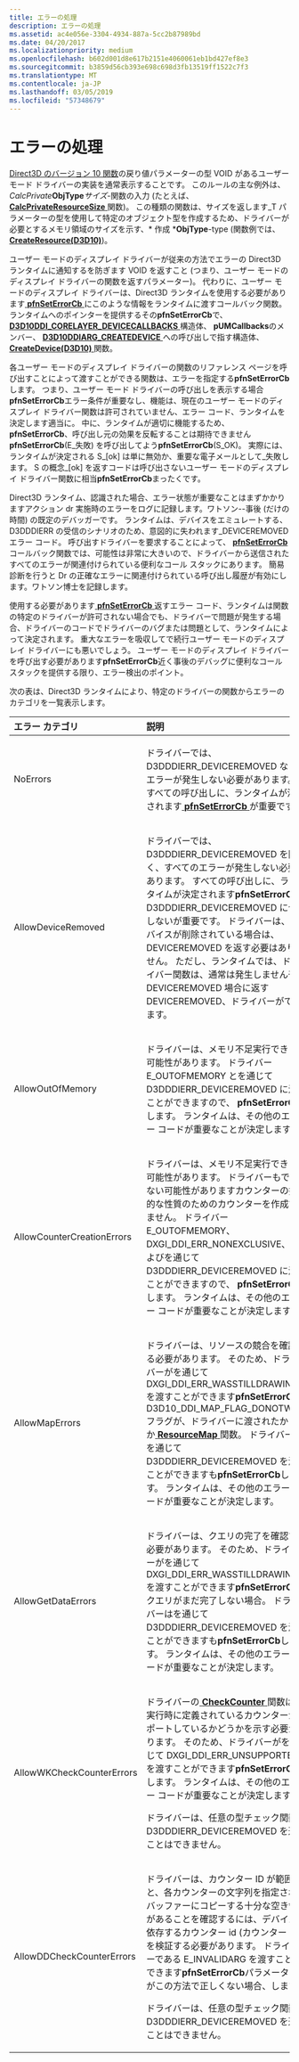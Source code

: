 ```yaml
---
title: エラーの処理
description: エラーの処理
ms.assetid: ac4e056e-3304-4934-887a-5cc2b87989bd
ms.date: 04/20/2017
ms.localizationpriority: medium
ms.openlocfilehash: b602d001d8e617b2151e4060061eb1bd427ef8e3
ms.sourcegitcommit: b3859d56cb393e698c698d3fb13519ff1522c7f3
ms.translationtype: MT
ms.contentlocale: ja-JP
ms.lasthandoff: 03/05/2019
ms.locfileid: "57348679"
---
```

# <a name="handling-errors"></a>エラーの処理


[Direct3D のバージョン 10 関数](https://msdn.microsoft.com/library/windows/hardware/ff552909)の戻り値パラメーターの型 VOID があるユーザー モード ドライバーの実装を通常表示することです。 このルールの主な例外は、 *CalcPrivate***ObjType***サイズ*-関数の入力 (たとえば、 [ **CalcPrivateResourceSize** ](https://msdn.microsoft.com/library/windows/hardware/ff538302)関数)。 この種類の関数は、サイズを返します\_T パラメーターの型を使用して特定のオブジェクト型を作成するため、ドライバーが必要とするメモリ領域のサイズを示す、* 作成 ***ObjType**-type (関数例では、 [ **CreateResource(D3D10)**](https://msdn.microsoft.com/library/windows/hardware/ff540691))。

ユーザー モードのディスプレイ ドライバーが従来の方法でエラーの Direct3D ランタイムに通知するを防ぎます VOID を返すこと (つまり、ユーザー モードのディスプレイ ドライバーの関数を返すパラメーター)。 代わりに、ユーザー モードのディスプレイ ドライバーは、Direct3D ランタイムを使用する必要があります[ **pfnSetErrorCb** ](https://msdn.microsoft.com/library/windows/hardware/ff568929)にこのような情報をランタイムに渡すコールバック関数。 ランタイムへのポインターを提供するその**pfnSetErrorCb**で、 [ **D3D10DDI\_CORELAYER\_DEVICECALLBACKS** ](https://msdn.microsoft.com/library/windows/hardware/ff541820)構造体、 **pUMCallbacks**のメンバー、 [ **D3D10DDIARG\_CREATEDEVICE** ](https://msdn.microsoft.com/library/windows/hardware/ff541664)への呼び出しで指す構造体、 [ **CreateDevice(D3D10)** ](https://msdn.microsoft.com/library/windows/hardware/ff540635)関数。

各ユーザー モードのディスプレイ ドライバーの関数のリファレンス ページを呼び出すことによって渡すことができる関数は、エラーを指定する**pfnSetErrorCb**します。 つまり、ユーザー モード ドライバーの呼び出しを表示する場合**pfnSetErrorCb**エラー条件が重要なし、機能は、現在のユーザー モードのディスプレイ ドライバー関数は許可されていません、エラー コード、ランタイムを決定します適当に。 中に、ランタイムが適切に機能するため、 **pfnSetErrorCb**、呼び出し元の効果を反転することは期待できません**pfnSetErrorCb**(E\_失敗) を呼び出してよう**pfnSetErrorCb**(S\_OK)。 実際には、ランタイムが決定される S\_[ok] は単に無効か、重要な電子メールとして\_失敗します。 S の概念\_[ok] を返すコードは呼び出さないユーザー モードのディスプレイ ドライバー関数に相当**pfnSetErrorCb**まったくです。

Direct3D ランタイム、認識された場合、エラー状態が重要なことはまずかかりますアクション dr 実施時のエラーをログに記録します。ワトソン--事後 (だけの時間) の既定のデバッガーです。 ランタイムは、デバイスをエミュレートする、D3DDDIERR の受信のシナリオのため、意図的に失われます\_DEVICEREMOVED エラー コード。 呼び出すドライバーを要求することによって、 [ **pfnSetErrorCb** ](https://msdn.microsoft.com/library/windows/hardware/ff568929)コールバック関数では、可能性は非常に大きいので、ドライバーから送信されたすべてのエラーが関連付けられている便利なコール スタックにあります。 簡易診断を行うと Dr の正確なエラーに関連付けられている呼び出し履歴が有効にします。ワトソン博士を記録します。

使用する必要があります[ **pfnSetErrorCb** ](https://msdn.microsoft.com/library/windows/hardware/ff568929)返すエラー コード、ランタイムは関数の特定のドライバーが許可されない場合でも、ドライバーで問題が発生する場合、ドライバーのコードでドライバーのバグまたは問題として、ランタイムによって決定されます。 重大なエラーを吸収してで続行ユーザー モードのディスプレイ ドライバーにも悪いでしょう。 ユーザー モードのディスプレイ ドライバーを呼び出す必要があります**pfnSetErrorCb**近く事後のデバッグに便利なコール スタックを提供する限り、エラー検出のポイント。

次の表は、Direct3D ランタイムにより、特定のドライバーの関数からエラーのカテゴリを一覧表示します。

<table>
<colgroup>
<col width="50%" />
<col width="50%" />
</colgroup>
<thead>
<tr class="header">
<th align="left">エラー カテゴリ</th>
<th align="left">説明</th>
</tr>
</thead>
<tbody>
<tr class="odd">
<td align="left"><p>NoErrors</p></td>
<td align="left"><p>ドライバーでは、D3DDDIERR_DEVICEREMOVED などのエラーが発生しない必要があります。 すべての呼び出しに、ランタイムが決定されます<a href="https://msdn.microsoft.com/library/windows/hardware/ff568929" data-raw-source="[&lt;strong&gt;pfnSetErrorCb&lt;/strong&gt;](https://msdn.microsoft.com/library/windows/hardware/ff568929)"> <strong>pfnSetErrorCb</strong> </a>が重要です。</p></td>
</tr>
<tr class="even">
<td align="left"><p>AllowDeviceRemoved</p></td>
<td align="left"><p>ドライバーでは、D3DDDIERR_DEVICEREMOVED を除く、すべてのエラーが発生しない必要があります。 すべての呼び出しに、ランタイムが決定されます<strong>pfnSetErrorCb</strong> D3DDDIERR_DEVICEREMOVED に合格しないが重要です。 ドライバーは、デバイスが削除されている場合は、DEVICEREMOVED を返す必要はありません。 ただし、ランタイムでは、ドライバー関数は、通常は発生しません干渉 DEVICEREMOVED 場合に返す DEVICEREMOVED、ドライバーができます。</p></td>
</tr>
<tr class="odd">
<td align="left"><p>AllowOutOfMemory</p></td>
<td align="left"><p>ドライバーは、メモリ不足実行できます可能性があります。 ドライバー E_OUTOFMEMORY とを通じて D3DDDIERR_DEVICEREMOVED に渡すことができますので、 <strong>pfnSetErrorCb</strong>します。 ランタイムは、その他のエラー コードが重要なことが決定します。</p></td>
</tr>
<tr class="even">
<td align="left"><p>AllowCounterCreationErrors</p></td>
<td align="left"><p>ドライバーは、メモリ不足実行できます可能性があります。 ドライバーもできない可能性がありますカウンターの排他的な性質のためのカウンターを作成できません。 ドライバー E_OUTOFMEMORY、DXGI_DDI_ERR_NONEXCLUSIVE、およびを通じて D3DDDIERR_DEVICEREMOVED に渡すことができますので、 <strong>pfnSetErrorCb</strong>します。 ランタイムは、その他のエラー コードが重要なことが決定します。</p></td>
</tr>
<tr class="odd">
<td align="left"><p>AllowMapErrors</p></td>
<td align="left"><p>ドライバーは、リソースの競合を確認する必要があります。 そのため、ドライバーがを通じて DXGI_DDI_ERR_WASSTILLDRAWING を渡すことができます<strong>pfnSetErrorCb</strong> D3D10_DDI_MAP_FLAG_DONOTWAIT フラグが、ドライバーに渡されたかどうか<a href="https://msdn.microsoft.com/library/windows/hardware/ff569492" data-raw-source="[&lt;strong&gt;ResourceMap&lt;/strong&gt;](https://msdn.microsoft.com/library/windows/hardware/ff569492)"> <strong>ResourceMap</strong> </a>関数。 ドライバーはを通じて D3DDDIERR_DEVICEREMOVED を渡すことができますも<strong>pfnSetErrorCb</strong>します。 ランタイムは、その他のエラー コードが重要なことが決定します。</p></td>
</tr>
<tr class="even">
<td align="left"><p>AllowGetDataErrors</p></td>
<td align="left"><p>ドライバーは、クエリの完了を確認する必要があります。 そのため、ドライバーがを通じて DXGI_DDI_ERR_WASSTILLDRAWING を渡すことができます<strong>pfnSetErrorCb</strong>クエリがまだ完了しない場合。 ドライバーはを通じて D3DDDIERR_DEVICEREMOVED を渡すことができますも<strong>pfnSetErrorCb</strong>します。 ランタイムは、その他のエラー コードが重要なことが決定します。</p></td>
</tr>
<tr class="odd">
<td align="left"><p>AllowWKCheckCounterErrors</p></td>
<td align="left"><p>ドライバーの<a href="https://msdn.microsoft.com/library/windows/hardware/ff539385" data-raw-source="[&lt;strong&gt;CheckCounter&lt;/strong&gt;](https://msdn.microsoft.com/library/windows/hardware/ff539385)"> <strong>CheckCounter</strong> </a>関数は、実行時に定義されているカウンターがサポートしているかどうかを示す必要があります。 そのため、ドライバーがを通じて DXGI_DDI_ERR_UNSUPPORTED を渡すことができます<strong>pfnSetErrorCb</strong>します。 ランタイムは、その他のエラー コードが重要なことが決定します。</p>
<p>ドライバーは、任意の型チェック関数の D3DDDIERR_DEVICEREMOVED を返すことはできません。</p></td>
</tr>
<tr class="even">
<td align="left"><p>AllowDDCheckCounterErrors</p></td>
<td align="left"><p>ドライバーは、カウンター ID が範囲内と、各カウンターの文字列を指定されたバッファーにコピーする十分な空き領域があることを確認するには、デバイスに依存するカウンター id (カウンター ID) を検証する必要があります。 ドライバーである E_INVALIDARG を渡すことができます<strong>pfnSetErrorCb</strong>パラメーターがこの方法で正しくない場合、します。</p>
<p>ドライバーは、任意の型チェック関数の D3DDDIERR_DEVICEREMOVED を返すことはできません。</p></td>
</tr>
</tbody>
</table>

 

 

 





